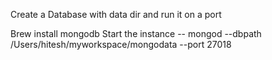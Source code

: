 Create a Database with data dir and run it on a port

Brew install mongodb
Start the instance --
mongod --dbpath /Users/hitesh/myworkspace/mongodata --port 27018

